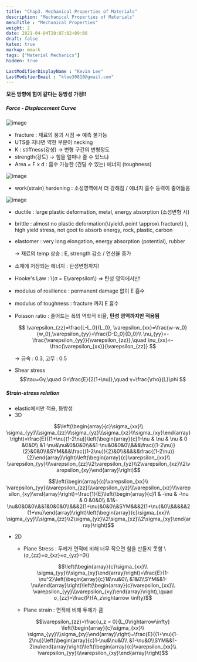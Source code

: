 ```yaml
---
title: "Chap3. Mechanical Properties of Materials"
description: "Mechanical Properties of Materials"
menuTitle : "Mechanical Properties"
weight: 2
date: 2021-04-04T20:07:02+09:00
draft: false
katex: true
markup: mmark
tags: ["Material Mechanics"]
hidden: true

LastModifierDisplayName : "Kevin Lee"
LastModifierEmail : "klee30810@gmail.com"
---
```


**모든 방향에 힘이 같다는 등방성 가정!!**

##### Force - Displacement Curve

![image](/images/mech/material/lect/chap3/1.png)

- fracture : 재료의 붕괴 시점 ⇒ 예측 불가능
- UTS를 지나면 약한 부분이 necking 
- K : stiffness(강성) → 변형 구간의 변형정도
- strength(강도) → 힘을 얼마나 줄 수 있느냐
- Area = F x d : 흡수 가능한 (견딜 수 있는) 에너지 (toughness) 

![image](/images/mech/material/lect/chap3/2.png)

- work(strain) hardening : 소성영역에서 더 강해짐 / 에너지 흡수 등력이 줄어들음

![image](/images/mech/material/lect/chap3/3.png)

- ductile : large plastic deformation, metal, energy absorption (소성변형 시)

- brittle : almost no plastic deformation(\\(yield\ point \approx\ fracture\\) ), high yield stress, not goot to absorb energy, rock, plastic, carbon

- elastomer : very long elongation, energy absorption (potential), rubber

  → 재료의 temp 상승 : E, strength 감소 / 연신율 증가

- 소재에 저장되는 에너지 : 탄성변형까지!

- Hooke's Law : \\(σ = E\varepsilon\\) ⇒ 탄성 영역에서만!

- modulus of resilience : permanent damage 없이 E 흡수

- modulus of toughness : fracture 까지 E 흡수

- Poisson ratio : 줄어드는 폭의 역학적 비율, **탄성 영역까지만 적용됨**

  $$ \varepsilon_{zz}=\frac{L-L_0}{L_0}, \varepsilon_{xx}=\frac{w-w_0}{w_0},\varepsilon_{yy}=\frac{D-D_0}{D_0}\\ \nu_{yy}=-\frac{\varepsilon_{yy}}{\varepsilon_{zz}},\quad \nu_{xx}=-\frac{\varepsilon_{xx}}{\varepsilon_{zz}} $$

  → 금속 : 0.3, 고무 : 0.5

- Shear stress $$\tau=Gγ,\quad G=\frac{E}{2(1+\nu)},\quad γ=\frac{\rho}{L}\phi $$

##### Strain-stress relation

- elastic에서만 적용, 등방성
- 3D

$$\left(\begin{array}{c}\sigma_{xx}\\ \sigma_{yy}\\\sigma_{zz}\\\sigma_{yz}\\\sigma_{xz}\\\sigma_{xy}\end{array}\right)=\frac{E}{(1+\nu)(1-2\nu)}\left(\begin{array}{c}1-\nu & \nu & \nu & 0 &0&0\\ &1-\nu&\nu&0&0&0\\&&1-\nu&0&0&0\\&&&\frac{(1-2\nu)}{2}&0&0\\&SYM&&&\frac{(1-2\nu)}{2}&0\\&&&&&\frac{(1-2\nu)}{2}\end{array}\right)\left(\begin{array}{c}\varepsilon_{xx}\\ \varepsilon_{yy}\\\varepsilon_{zz}\\2\varepsilon_{yz}\\2\varepsilon_{xz}\\2\varepsilon_{xy}\end{array}\right)$$

$$\left(\begin{array}{c}\varepsilon_{xx}\\ \varepsilon_{yy}\\\varepsilon_{zz}\\\varepsilon_{yz}\\\varepsilon_{xz}\\\varepsilon_{xy}\end{array}\right)=\frac{1}{E}\left(\begin{array}{c}1 & -\nu & -\nu & 0 &0&0\\ &1&-\nu&0&0&0\\&&1&0&0&0\\&&&2(1+\nu)&0&0\\&SYM&&&2(1+\nu)&0\\&&&&&2(1+\nu)\end{array}\right)\left(\begin{array}{c}\sigma_{xx}\\ \sigma_{yy}\\\sigma_{zz}\\2\sigma_{yz}\\2\sigma_{xz}\\2\sigma_{xy}\end{array}\right)$$

- 2D

  - Plane Stress : 두께가 면적에 비해 너무 작으면 힘을 만들지 못함 \\(σ_{zz}=σ_{xz}=σ_{yz}=0\\)

  $$\left(\begin{array}{c}\sigma_{xx}\\ \sigma_{yy}\\\sigma_{xy}\end{array}\right)=\frac{E}{1-\nu^2}\left(\begin{array}{c}1&\nu&0\\ &1&0\\SYM&&1-\nu\end{array}\right)\left(\begin{array}{c}\varepsilon_{xx}\\ \varepsilon_{yy}\\\varepsilon_{xy}\end{array}\right),\quad σ_{zz}=\frac{P}{A_z\rightarrow \infty}$$

  - Plane strain : 면적에 비해 두께가 큼

  $$\varepsilon_{zz}=\frac{u_z = 0}{L_0\rightarrow\infty} \left(\begin{array}{c}\sigma_{xx}\\ \sigma_{yy}\\\sigma_{xy}\end{array}\right)=\frac{E}{(1+\nu)(1-2\nu)}\left(\begin{array}{c}1-\nu&\nu&0\\ &1-\nu&0\\SYM&&1-2\nu\end{array}\right)\left(\begin{array}{c}\varepsilon_{xx}\\ \varepsilon_{yy}\\\varepsilon_{xy}\end{array}\right)$$

  

  



